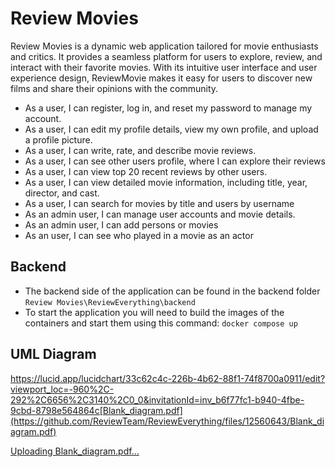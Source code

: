 # Review Movies
Review Movies is a dynamic web application tailored for movie enthusiasts and critics. It provides a seamless platform for users to explore, review, and interact with their favorite movies. With its intuitive user interface and user experience design, ReviewMovie makes it easy for users to discover new films and share their opinions with the community.


- As a user, I can register, log in, and reset my password to manage my account.
- As a user, I can edit my profile details, view my own profile, and upload a profile picture.
- As a user, I can write, rate, and describe movie reviews.
- As a user, I can see other users profile, where I can explore their reviews
- As a user, I can view top 20 recent reviews by other users.
- As a user, I can view detailed movie information, including title, year, director, and cast.
- As a user, I can search for movies by title and users by username
- As an admin user, I can manage user accounts and movie details.
- As an admin user, I can add persons or movies
- As an user, I can see who played in a movie as an actor

## Backend
- The backend side of the application can be found in the backend folder `Review Movies\ReviewEverything\backend`
- To start the application you will need to build the images of the containers and start them using this command: `docker compose up`

## UML Diagram
https://lucid.app/lucidchart/33c62c4c-226b-4b62-88f1-74f8700a0911/edit?viewport_loc=-960%2C-292%2C6656%2C3140%2C0_0&invitationId=inv_b6f77fc1-b940-4fbe-9cbd-8798e564864c[Blank_diagram.pdf](https://github.com/ReviewTeam/ReviewEverything/files/12560643/Blank_diagram.pdf)

[Uploading Blank_diagram.pdf…]()
